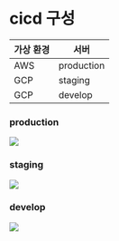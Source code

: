# cicd 구성

| 가상 환경 | 서버       |
| --------- | ---------- |
| AWS       | production |
| GCP       | staging    |
| GCP       | develop    |

### production

![](https://user-images.githubusercontent.com/55802893/224251108-32a2cb05-5455-4d2c-bdc2-a0ea1203bca2.png)

### staging

![](https://user-images.githubusercontent.com/55802893/224251285-4bb24806-d2cc-4c09-bddd-09d025184717.png)

### develop

![](https://user-images.githubusercontent.com/55802893/224251410-6e3933fb-b449-47a2-a380-2dddb8f1e208.png)
